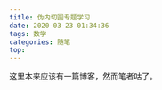 ```yaml
---
title: 伪内切圆专题学习
date: 2020-03-23 01:34:36
tags: 数学
categories: 随笔
top:
---
```


这里本来应该有一篇博客，然而笔者咕了。

<!-- more -->